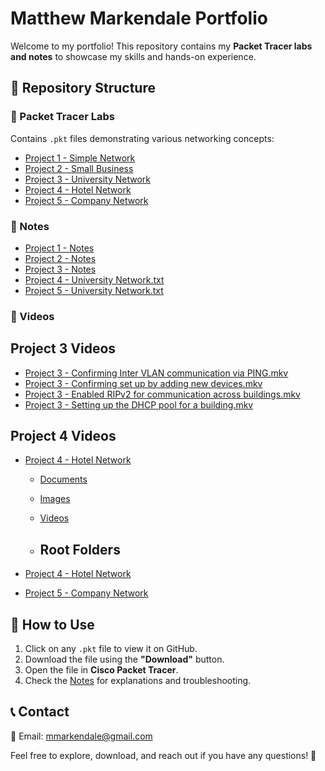 # Matthew Markendale Portfolio  

Welcome to my portfolio! This repository contains my **Packet Tracer labs and notes** to showcase my skills and hands-on experience.  

## 📁 Repository Structure  
 
### 🔹 Packet Tracer Labs  
Contains `.pkt` files demonstrating various networking concepts:  
- [Project 1 - Simple Network](Project%201%20-%20Simple%20Network.pkt)  
- [Project 2 - Small Business](Project%202%20-%20Small%20Business.pkt)  
- [Project 3 - University Network](Project%203%20-%20University%20Network.pkt)  
- [Project 4 - Hotel Network](Project%204%20-%20Hotel%20Network.pkt)  
- [Project 5 - Company Network](Project%205%20-%20Company%20Network.pkt)  


### 🔹 Notes
- [Project 1 - Notes](Project%201%20-%20Simple%20Network%20-%20Subnetting%20-%20Notes.txt)
- [Project 2 - Notes](Project%202%20-%20Small%20Business.txt)
- [Project 3 - Notes](Project%203%20-%20University%20Network.txt)
- [Project 4 - University Network.txt](Project%203%20-%20University%20Network.txt)
- [Project 5 - University Network.txt](Project%203%20-%20University%20Network.txt)


### 🔹 Videos
## Project 3 Videos

- [Project 3 - Confirming Inter VLAN communication via PING.mkv](Project%203%20-%20Confirming%20Inter%20VLAN%20communication%20via%20PING.mkv)
- [Project 3 - Confirming set up by adding new devices.mkv](Project%203%20-%20Confirming%20set%20up%20by%20adding%20new%20devices.mkv)
- [Project 3 - Enabled RIPv2 for communication across buildings.mkv](Project%203%20-%20Enabled%20RIPv2%20for%20communication%20across%20buildings.mkv)
- [Project 3 - Setting up the DHCP pool for a building.mkv](Project%203%20-%20Setting%20up%20the%20DHCP%20pool%20for%20a%20building.mkv)

## Project 4 Videos

- [Project 4 - Hotel Network](Project%204%20-%20Hotel%20Network)
  - [Documents](./Project%204%20-%20Hotel%20Network/Documents)
  - [Images](./Project%204%20-%20Hotel%20Network/Images)
  - [Videos](./Project%204%20-%20Hotel%20Network/Videos)
 
  - ## Root Folders

- [Project 4 - Hotel Network](./Networking-Projects/Project%204%20-%20Hotel%20Network)
- [Project 5 - Company Network](./Networking-Projects/Project%205%20-%20Company%20Network)


## 🚀 How to Use  
1. Click on any `.pkt` file to view it on GitHub.  
2. Download the file using the **"Download"** button.  
3. Open the file in **Cisco Packet Tracer**.  
4. Check the [Notes](Notes/) for explanations and troubleshooting.  
 

## 📞 Contact  
📧 Email: mmarkendale@gmail.com

Feel free to explore, download, and reach out if you have any questions! 🚀  
